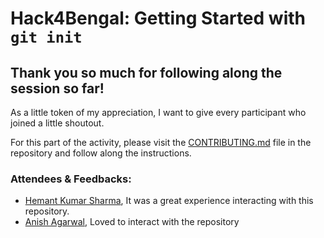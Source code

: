 # Hack4Bengal: Getting Started with `git init`

## Thank you so much for following along the session so far!

As a little token of my appreciation, I want to give every participant who joined a little shoutout.

For this part of the activity, please visit the [CONTRIBUTING.md](CONTRIBUTING.md) file in the repository and follow along the instructions.

### Attendees & Feedbacks:
-   [Hemant Kumar Sharma](https://github.com/iamhks1703), It was a great experience interacting with this repository.
-   [Anish Agarwal](https://github.com/Anish1008), Loved to interact with the repository